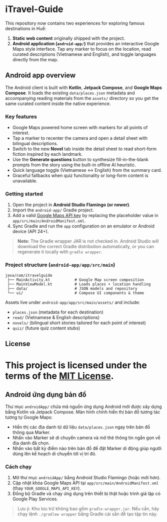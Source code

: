 # iTravel-Guide


This repository now contains two experiences for exploring famous destinations in Huế:

1. **Static web content** originally shipped with the project.
2. **Android application (`android-app/`)** that provides an interactive Google Maps style interface. Tap any marker to focus on the location, read curated descriptions (Vietnamese and English), and toggle languages directly from the map.

## Android app overview

The Android client is built with **Kotlin**, **Jetpack Compose**, and **Google Maps Compose**. It loads the existing `data/places.json` metadata and accompanying reading materials from the `assets/` directory so you get the same curated content inside the native experience.

### Key features
- Google Maps powered home screen with markers for all points of interest.
- Tap a marker to recenter the camera and open a detail sheet with bilingual descriptions.
- Switch to the new **Novel** tab inside the detail sheet to read short-form fiction inspired by each landmark.
- Use the **Generate questions** button to synthesize fill-in-the-blank prompts from the story using the built-in offline AI heuristic.
- Quick language toggle (Vietnamese ↔ English) from the summary card.
- Graceful fallbacks when quiz functionality or long-form content is unavailable.

### Getting started
1. Open the project in **Android Studio Flamingo (or newer)**.
2. Import the `android-app/` Gradle project.
3. Add a valid [Google Maps API key](https://developers.google.com/maps/documentation/android-sdk/get-api-key) by replacing the placeholder value in `app/src/main/AndroidManifest.xml`.
4. Sync Gradle and run the `app` configuration on an emulator or Android device (API 24+).

> **Note:** The Gradle wrapper JAR is not checked in. Android Studio will download the correct Gradle distribution automatically, or you can regenerate it locally with `gradle wrapper`.

### Project structure (`android-app/app/src/main`)
```
java/com/itravelguide
 ├── MainActivity.kt           # Google Map screen composition
 ├── MainViewModel.kt          # Loads places + location handling
 ├── data/                     # JSON models and repository
 └── ui/                       # Compose UI components & theme
```

Assets live under `android-app/app/src/main/assets/` and include:
- `places.json` (metadata for each destination)
- `read/` (Vietnamese & English descriptions)
- `novels/` (bilingual short stories tailored for each point of interest)
- `quiz/` (future quiz content stubs)

## License

This project is licensed under the terms of the [MIT License](LICENSE).
=======
## Android ứng dụng bản đồ

Thư mục `androidApp/` chứa mã nguồn ứng dụng Android mới được xây dựng bằng Kotlin và Jetpack Compose. Màn hình chính hiển thị bản đồ tương tác tương tự Google Maps:

- Hiển thị các địa danh từ dữ liệu `data/places.json` ngay trên bản đồ thông qua Marker.
- Nhấn vào Marker sẽ di chuyển camera và mở thẻ thông tin ngắn gọn về địa danh đã chọn.
- Nhấn vào bất kỳ điểm nào trên bản đồ để đặt Marker di động giúp người dùng lên kế hoạch di chuyển tới vị trí đó.

### Cách chạy

1. Mở thư mục `androidApp/` bằng Android Studio Flamingo (hoặc mới hơn).
2. Cập nhật khóa Google Maps API tại `app/src/main/AndroidManifest.xml` (thay `YOUR_GOOGLE_MAPS_API_KEY`).
3. Đồng bộ Gradle và chạy ứng dụng trên thiết bị thật hoặc trình giả lập có Google Play Services.

> Lưu ý: Kho lưu trữ không bao gồm `gradle-wrapper.jar`. Nếu cần, hãy chạy lệnh `./gradlew wrapper` bằng Gradle cài sẵn để tạo tập tin này.

